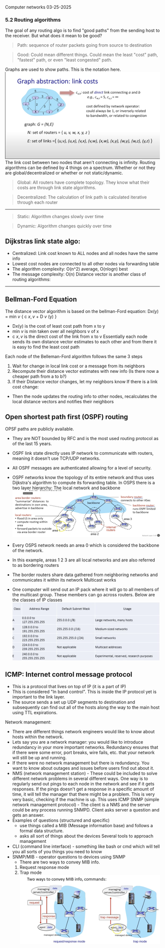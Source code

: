 Computer networks
03-25-2025
### 5.2 Routing algorithms
The goal of any routing algo is to find "good paths" from the sending host to the receiver. But what does it mean to be good?

>Path: sequence of router packets going from source to destination

>Good: Could mean different things. Could mean the least "cost" path, "fastest" path, or even "least congested" path.

Graphs are used to show paths. This is the notation here. 
![](../../images/Graph.png)
The link cost between two nodes that aren't connecting is infinity.
Routing algorithms can be defined by 4 things on a spectrum.
Whether or not they are global/decentralized or whether or not static/dynamic.

>Global: All routers have complete topology. They know what their costs are through link state algorithms.

>Decentralized: The calculation of link path is calculated iterative through each router 

---
>Static: Algorithm changes slowly over time

>Dynamic: Algorithm changes quickly over time

## Dijkstras link state algo:
- Centralized: Link cost known to ALL nodes and all nodes have the same info
- Lowest cost nodes are connected to all other nodes via forwarding table
- The algorithm complexity: O(n^2) average, O(nlogn) best
- The message complexity:  O(n)
Distance vector is another class of routing algorithms:

---
## Bellman-Ford Equation
The distance vector algorithm is based on the bellman-Ford equation:
	D$x$(y) = min $v$ { c $x,v$ + D $v$ (y) }   
- D$x$(y) is the cost of least cost path from x to y
- min $v$ is min taken over all neighbors v of x
- c $x,v$ is the direct cost of the link from x to v
Essentially each node sends its own distance vector estimates to each other and from there it is easy to find the least cost path

Each node of the Belleman-Ford algorithm follows the same 3 steps
1. Wait for change in local link cost or a message from its neighbors
2.  Recompute their distance vector estimates with new info (Is there now a cheaper path from a to b?)
3. If their Distance vector changes, let my neighbors know
If there is a link cost change:
- Then the node updates the routing info to other nodes, recalculates the local distance vectors and notifies their neighbors

## Open shortest path first (OSPF) routing 
OPSF paths are publicly available.
- They are NOT bounded by RFC and is the most used routing protocol as of the last 15 years.
- OSPF link state directly uses IP network to communicate with routers, meaning it doesn't use TCP/UDP networks.
- All OSPF messages are authenticated allowing for a level of security.
- OSPF networks know the topology of its entire network and thus uses Dijkstra's algorithm to compute its forwarding table.
In OSPS there is a two layer hierarchy: The local network and backbone
![](../../images/OSPF%20example.png)

- Every OSPS network needs an area 0 which is considered the backbone of the network.
- In this example, areas 1 2 3 are all local networks and are also referred to as bordering routers
- The border routers share data gathered from neighboring networks and communicates it within its network
Multicast works
- One computer will send out an IP pack where it will go to all members of the multicast group. These members can go across routers.
Below are the classes of IP classes
![](../../images/ClassesOfIPadresses.png)


## ICMP: Internet control message protocol 
- This is a protocol that lives on top of IP (it is a part of IP)
- This is considered "In band control". This is inside the IP protocol yet is important to the link layer.
- The source sends a set up UDP segments to destination and subsequently can find out all of the hosts along the way to the main host using TTL expirations.

Network management:
- There are different things network engineers would like to know about hosts within the network.
- Lets say you are a network manager: you would like to introduce redundancy in your more important networks. Redundancy ensures that if there were some error, port breaks, wire fails, etc. that your network will still be up and running.
- If there were no network management but there is redundancy. You want to know about outages and issues before users find out about it.
- NMS (network management station) - These could be included to solve different network problems in several different ways. One way is to regularly send out pings to each node in the network and see if it gets responses. If the pings doesn't get a response in a specific amount of time, it will tell the manager that there might be a problem. This is very very basic, checking if the machine is up. This uses ICMP
SNMP (simple network management protocol) - The client is a NMS and the server could be any process running SNMPD. Client asks server a question and gets an answer. 
- Examples of questions (structured and specific)
	- use things called a MIB (Message information base) and follows a formal data structure.
	- asks all sort of things about the devices
Several tools to approach management
- CLI (command line interface) - something like bash or cmd which will tell you all sorts of you things you need to know
- SNMP/MIB - operator questions to devices using SNMP
	- There are two ways to convey MIB info.
	1. Request response mode
	2. Trap mode
![](../../images/SMNPapproaches.png)


